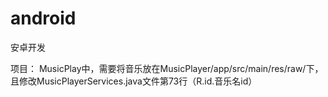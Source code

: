 # android
安卓开发

项目：
MusicPlay中，需要将音乐放在MusicPlayer/app/src/main/res/raw/下，且修改MusicPlayerServices.java文件第73行（R.id.音乐名id）
